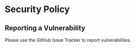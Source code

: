 # Security Policy

## Reporting a Vulnerability

Please use the GitHub Issue Tracker to report vulnerabilities.